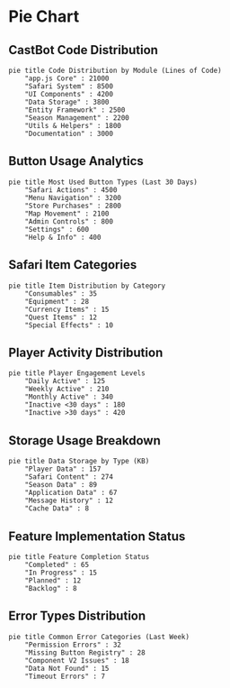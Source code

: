 # Pie Chart

## CastBot Code Distribution

```mermaid
pie title Code Distribution by Module (Lines of Code)
    "app.js Core" : 21000
    "Safari System" : 8500
    "UI Components" : 4200
    "Data Storage" : 3800
    "Entity Framework" : 2500
    "Season Management" : 2200
    "Utils & Helpers" : 1800
    "Documentation" : 3000
```

## Button Usage Analytics

```mermaid
pie title Most Used Button Types (Last 30 Days)
    "Safari Actions" : 4500
    "Menu Navigation" : 3200
    "Store Purchases" : 2800
    "Map Movement" : 2100
    "Admin Controls" : 800
    "Settings" : 600
    "Help & Info" : 400
```

## Safari Item Categories

```mermaid
pie title Item Distribution by Category
    "Consumables" : 35
    "Equipment" : 28
    "Currency Items" : 15
    "Quest Items" : 12
    "Special Effects" : 10
```

## Player Activity Distribution

```mermaid
pie title Player Engagement Levels
    "Daily Active" : 125
    "Weekly Active" : 210
    "Monthly Active" : 340
    "Inactive <30 days" : 180
    "Inactive >30 days" : 420
```

## Storage Usage Breakdown

```mermaid
pie title Data Storage by Type (KB)
    "Player Data" : 157
    "Safari Content" : 274
    "Season Data" : 89
    "Application Data" : 67
    "Message History" : 12
    "Cache Data" : 8
```

## Feature Implementation Status

```mermaid
pie title Feature Completion Status
    "Completed" : 65
    "In Progress" : 15
    "Planned" : 12
    "Backlog" : 8
```

## Error Types Distribution

```mermaid
pie title Common Error Categories (Last Week)
    "Permission Errors" : 32
    "Missing Button Registry" : 28
    "Component V2 Issues" : 18
    "Data Not Found" : 15
    "Timeout Errors" : 7
```